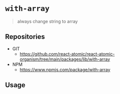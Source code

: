 # `with-array`

> always change string to array 

## Repositories
* GIT
   * https://github.com/react-atomic/react-atomic-organism/tree/main/packages/lib/with-array
* NPM
   * https://www.npmjs.com/package/with-array

## Usage

```

```
